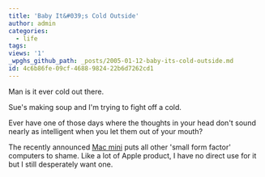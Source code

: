 ```yaml
---
title: 'Baby It&#039;s Cold Outside'
author: admin
categories:
  - life
tags: 
views: '1'
_wpghs_github_path: _posts/2005-01-12-baby-its-cold-outside.md
id: 4c6b86fe-09cf-4688-9824-22b6d7262cd1
---
```

<p>Man is it ever cold out there.</p>
<p>Sue's making soup and I'm trying to fight off a cold.</p>
<p>Ever have one of those days where the thoughts in your head don't sound nearly as intelligent when you let them out of your mouth?</p>
<p>The recently announced <a href="http://www.apple.com/ca/macmini/">Mac mini</a> puts all other 'small form factor' computers to shame.  Like a lot of Apple product, I have no direct use for it but I still desperately want one.</p>
